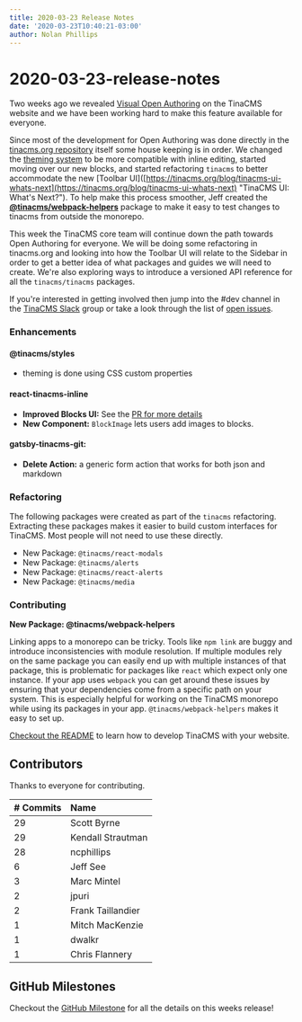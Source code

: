 ```yaml
---
title: 2020-03-23 Release Notes
date: '2020-03-23T10:40:21-03:00'
author: Nolan Phillips
---
```


# 2020-03-23-release-notes

Two weeks ago we revealed [Visual Open Authoring](https://tinacms.org/blog/introducing-visual-open-authoring) on the TinaCMS website and we have been working hard to make this feature available for everyone.

Since most of the development for Open Authoring was done directly in the [tinacms.org repository](https://github.com/tinacms/tinacms.org) itself some house keeping is in order. We changed the [theming system](https://github.com/taylorux/tinacms.org/tree/ec3e5c1e5736454379815f45595441bd79d85a2d/blog/designing-an-extensible-styling-system/README.md) to be more compatible with inline editing, started moving over our new blocks, and started refactoring `tinacms` to better accommodate the new \[Toolbar UI\]\([https://tinacms.org/blog/tinacms-ui-whats-next](https://tinacms.org/blog/tinacms-ui-whats-next) "TinaCMS UI: What's Next?"\). To help make this process smoother, Jeff created the [**@tinacms/webpack-helpers**](https://github.com/tinacms/tinacms/tree/master/packages/@tinacms/webpack-helpers) package to make it easy to test changes to tinacms from outside the monorepo.

This week the TinaCMS core team will continue down the path towards Open Authoring for everyone. We will be doing some refactoring in tinacms.org and looking into how the Toolbar UI will relate to the Sidebar in order to get a better idea of what packages and guides we will need to create. We're also exploring ways to introduce a versioned API reference for all the `tinacms/tinacms` packages.

If you're interested in getting involved then jump into the \#dev channel in the [TinaCMS Slack](https://join.slack.com/t/tinacms/shared_invite/enQtNzgxNDY1OTA3ODI3LTNkNWEwYjQyYTA2ZDZjZGQ2YmI5Y2ZlOWVmMjlkYmYxMzVmNjM0YTk2MWM2MTIzMmMxMDg3NWIxN2EzOWQ0NDM) group or take a look through the list of [open issues](https://github.com/tinacms/tinacms/issues).

### Enhancements

#### **@tinacms/styles**

* theming is done using CSS custom properties

#### **react-tinacms-inline**

* **Improved Blocks UI:** See the [PR for more details](https://github.com/tinacms/tinacms/pull/908)
* **New Component:** `BlockImage` lets users add images to blocks.

#### **gatsby-tinacms-git:**

* **Delete Action:** a generic form action that works for both json and markdown

### Refactoring

The following packages were created as part of the `tinacms` refactoring. Extracting these packages makes it easier to build custom interfaces for TinaCMS. Most people will not need to use these directly.

* New Package: `@tinacms/react-modals`
* New Package: `@tinacms/alerts`
* New Package: `@tinacms/react-alerts`
* New Package: `@tinacms/media`

### Contributing

**New Package: @tinacms/webpack-helpers**

Linking apps to a monorepo can be tricky. Tools like `npm link` are buggy and introduce inconsistencies with module resolution. If multiple modules rely on the same package you can easily end up with multiple instances of that package, this is problematic for packages like `react` which expect only one instance. If your app uses `webpack` you can get around these issues by ensuring that your dependencies come from a specific path on your system. This is especially helpful for working on the TinaCMS monorepo while using its packages in your app. `@tinacms/webpack-helpers` makes it easy to set up.

[Checkout the README](https://github.com/tinacms/tinacms/tree/master/packages/@tinacms/webpack-helpers) to learn how to develop TinaCMS with your website.

## Contributors

Thanks to everyone for contributing.

| \# Commits | Name |
| :--- | :--- |
| 29 | Scott Byrne |
| 29 | Kendall Strautman |
| 28 | ncphillips |
| 6 | Jeff See |
| 3 | Marc Mintel |
| 2 | jpuri |
| 2 | Frank Taillandier |
| 1 | Mitch MacKenzie |
| 1 | dwalkr |
| 1 | Chris Flannery |

## GitHub Milestones

Checkout the [GitHub Milestone](https://github.com/tinacms/tinacms/milestone/17?closed=1) for all the details on this weeks release!

